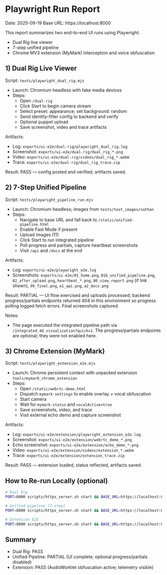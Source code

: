 # Playwright Run Report

Date: 2025-09-19
Base URL: https://localhost:8000

This report summarizes two end-to-end UI runs using Playwright:
- Dual Rig live viewer
- 7-step unified pipeline
- Chrome MV3 extension (MyMark) interception and voice obfuscation

## 1) Dual Rig Live Viewer

Script: `tests/playwright_dual_rig.mjs`

- Launch: Chromium headless with fake media devices
- Steps:
  - Open `/dual-rig`
  - Click Start to begin camera stream
  - Select preset: appearance; set background: random
  - Send identity-filter config to backend and verify
  - Optional puppet upload
  - Save screenshot, video and trace artifacts

Artifacts:
- Log: `exports/ui-e2e/dual-rig/playwright_dual_rig.log`
- Screenshot: `exports/ui-e2e/dual-rig/dual_rig_*.png`
- Video: `exports/ui-e2e/dual-rig/videos/dual_rig_*.webm`
- Trace: `exports/ui-e2e/dual-rig/dual_rig_trace.zip`

Result: PASS — config posted and verified; artifacts saved.

## 2) 7-Step Unified Pipeline

Script: `tests/playwright_pipeline_run.mjs`

- Launch: Chromium headless; images from `tests/test_images/nathan`
- Steps:
  - Navigate to base URL and fall back to `/static/unified-pipeline.html`
  - Enable Fast Mode if present
  - Upload images (11)
  - Click Start to run integrated pipeline
  - Poll progress and partials, capture heartbeat screenshots
  - Visit `/api` and `/docs` at the end

Artifacts:
- Log: `exports/ui-e2e/playwright_e2e.log`
- Screenshots: `exports/ui-e2e/01_home.png`, `01b_unified_pipeline.png`, `02_after_upload.png`, `heartbeat_*.png`, `80_view_report.png` (if link shown), `99_final.png`, `a1_api.png`, `a2_docs.png`

Result: PARTIAL — UI flow exercised and uploads processed; backend progress/partials endpoints returned 404 in this environment so progress polling logged fetch errors. Final screenshots captured.

Notes:
- The page executed the integrated pipeline path via `/integrated_4d_visualization?quick=1`. The progress/partials endpoints are optional; they were not enabled here.

## 3) Chrome Extension (MyMark)

Script: `tests/playwright_extension_e2e.mjs`

- Launch: Chrome persistent context with unpacked extension `tools/mymark_chrome_extension`
- Steps:
  - Open `/static/webrtc-demo.html`
  - Dispatch `mymark-settings` to enable overlay + vocal obfuscation
  - Start camera
  - Wait for `mymark-status` and `vocalActive=true`
  - Save screenshots, video, and trace
  - Visit external echo demo and capture screenshot

Artifacts:
- Log: `exports/ui-e2e/extension/playwright_extension_e2e.log`
- Screenshot: `exports/ui-e2e/extension/webrtc_demo_*.png`
- Echo screenshot: `exports/ui-e2e/extension/echo_demo_*.png`
- Video: `exports/ui-e2e/extension/videos/extension_*.webm`
- Trace: `exports/ui-e2e/extension/extension_trace.zip`

Result: PASS — extension loaded, status reflected, artifacts saved.

## How to Re-run Locally (optional)

```sh
# Dual Rig
PORT=8000 scripts/https_server.sh start && BASE_URL=https://localhost:8000 USE_FAKE=1 HEADLESS=1 node tests/playwright_dual_rig.mjs; status=$?; scripts/https_server.sh stop --force; exit $status

# Unified pipeline (7-step)
PORT=8000 scripts/https_server.sh start && BASE_URL=https://localhost:8000 IMAGES_DIR=tests/test_images/nathan HEADLESS=1 node tests/playwright_pipeline_run.mjs; status=$?; scripts/https_server.sh stop --force; exit $status

# Extension E2E
PORT=8000 scripts/https_server.sh start && BASE_URL=https://localhost:8000 HEADLESS=1 CHANNEL=chrome USE_FAKE=1 node tests/playwright_extension_e2e.mjs; status=$?; scripts/https_server.sh stop --force; exit $status
```

## Summary
- Dual Rig: PASS
- Unified Pipeline: PARTIAL (UI complete; optional progress/partials disabled)
- Extension: PASS (AudioWorklet obfuscation active; telemetry visible)
